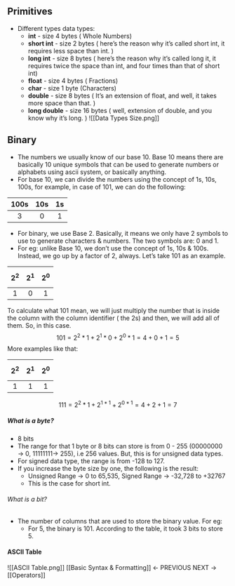## Primitives
- Different types data types: 
	- **int** - size 4 bytes ( Whole Numbers)
	- **short int** - size 2 bytes ( here’s the reason why it’s called short int, it requires less space than int. ) 
	- **long int** - size 8 bytes ( here’s the reason why it’s called long it, it requires twice the space than int, and four times than that of short int)
	- **float** - size 4 bytes ( Fractions)
	- **char** - size 1 byte (Characters)
	- **double** - size 8 bytes ( It’s an extension of float, and well, it takes more space than that. )
	- **long double** - size 16 bytes ( well, extension of double, and you know why it’s long. )
![[Data Types Size.png]]
## Binary
- The numbers we usually know of our base 10. Base 10 means there are basically 10 unique symbols that can be used to generate numbers or alphabets using ascii system, or basically anything. 
- For base 10, we can divide the numbers using the concept of 1s, 10s, 100s, for example, in case of 101, we can do the following: 

| 100s | 10s | 1s |
|:----:|:---:|:--:|
|    3|   0 |  1 |  

- For binary, we use Base 2. Basically, it means we only have 2 symbols to use to generate characters & numbers. The two symbols are: 0 and 1. 
- For eg: unlike Base 10, we don’t use the concept of 1s, 10s & 100s. Instead, we go up by a factor of 2, always. Let’s take 101 as an example.  

| $$2^2$$ | $$2^1$$ | $$2^0$$|
|:----:|:---:|:--:|
|    1|   0 |  1 |

To calculate what 101 mean, we will just multiply the number that is inside the column with the column identifier ( the 2s) and then, we will add all of them. So, in this case.  $$101 = 2^{2}* 1 + 2^{1}*0 + 2^{0}* 1 = 4 + 0 + 1 = 5$$
More examples like that: 

| $$2^2$$ | $$2^1$$ | $$2^0$$|
|:----:|:---:|:--:|
|    1|   1 |  1 |

$$111 = 2^{2}* 1 + 2^{1*1}+ 2^{0 * 1}= 4 + 2 + 1 = 7$$
##### What is a byte?
- 8 bits
- The range for that 1 byte or 8 bits can store is from 0 - 255 (00000000 → 0, 11111111→ 255), i.e 256 values. But, this is for unsigned data types. 
- For signed data type, the range is from -128 to 127. 
- If you increase the byte size by one, the following is the result: 
	- Unsigned Range → 0 to 65,535, Signed Range → -32,728 to +32767
	- This is the case for short int. 
###### What is a bit?
- The number of columns that are used to store the binary value. For eg:
	- For 5, the binary is 101. According to the table, it took 3 bits to store 5.
#### ASCII Table
![[ASCII Table.png]]
[[Basic Syntax & Formatting]] ← PREVIOUS
NEXT → [[Operators]] 